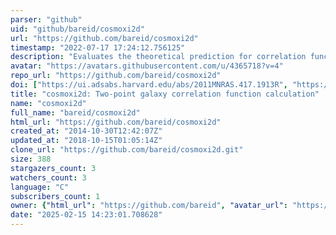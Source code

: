```yaml
---
parser: "github"
uid: "github/bareid/cosmoxi2d"
url: "https://github.com/bareid/cosmoxi2d"
timestamp: "2022-07-17 17:24:12.756125"
description: "Evaluates the theoretical prediction for correlation function multipoles based on perturbation theory evaluation of the input real space clustering and velocity statistics to the Gaussian streaming model."
avatar: "https://avatars.githubusercontent.com/u/4365718?v=4"
repo_url: "https://github.com/bareid/cosmoxi2d"
doi: ["https://ui.adsabs.harvard.edu/abs/2011MNRAS.417.1913R", "https://ui.adsabs.harvard.edu/abs/2013ascl.soft07010R/abstract"]
title: "cosmoxi2d: Two-point galaxy correlation function calculation"
name: "cosmoxi2d"
full_name: "bareid/cosmoxi2d"
html_url: "https://github.com/bareid/cosmoxi2d"
created_at: "2014-10-30T12:42:07Z"
updated_at: "2018-10-15T01:05:14Z"
clone_url: "https://github.com/bareid/cosmoxi2d.git"
size: 388
stargazers_count: 3
watchers_count: 3
language: "C"
subscribers_count: 1
owner: {"html_url": "https://github.com/bareid", "avatar_url": "https://avatars.githubusercontent.com/u/4365718?v=4", "login": "bareid", "type": "User"}
date: "2025-02-15 14:23:01.708628"
---
```

